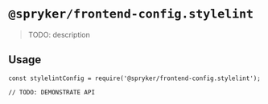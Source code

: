 # `@spryker/frontend-config.stylelint`

> TODO: description

## Usage

```
const stylelintConfig = require('@spryker/frontend-config.stylelint');

// TODO: DEMONSTRATE API
```
